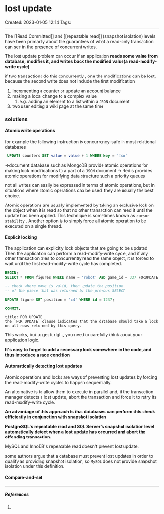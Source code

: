 # lost update
Created: 2023-01-05 12:14
Tags: 
____

The [[Read Committed]] and [[repeatable read]] (snapshot isolation) levels have been primarily about the guarantees of what a read-only transaction can see in the presence of concurrent writes.

The lost update problem can occur if an application __reads some value from database, modifies it, and writes back the modified value(a read-modify-write cycle)__ 

if two transactions do this concurrently , one the modifications can be lost, because the second write does not include the first modification

1. Incrementing a counter or update an account balance
2. making a local change to a complex value
	1. e.g. adding an element to a list within a `JSON` document
3. two user editing a wiki  page at the same time


### solutions

#### Atomic write operations

for example the following instruction is concurrency-safe in most relational databases
```sql
 UPDATE counters SET value = value + 1 WHERE key = 'foo'
```

 ->document database such as MongoDB provide atomic operations for making lock modifications to a part of a `JSON` document
 -> Redis provides atomic operations for modifying data structure such a priority queues

not all writes can easily be expressed in terms of atomic operations, but in situations where atomic operations cab be used, they are usually the best choice.

Atomic operations are usually implemented by taking an exclusive lock  on the object when it is read so that no other transaction can reed it until the update has been applied.
This technique is sometimes known as `cursor stability` . Another option is to simply force all atomic operation to be executed on a single thread.

#### Explicit locking

The application can explicitly lock objects that are going to be updated
Then the application can perform a read-modify-write cycle, and if any other transaction tries to concurrently read the same object, it is forced to wait until the first read-modify-write cycle has completed.

```sql
BEGIN;
SELECT * FROM figures WHERE name = 'robot' AND game_id = 337 FORUPDATE;

-- check where move is valid, then update the position
-- of the piece that was returned by the prevous SELECT

UPDATE figure SET position = 'c4' WHERE id = 1237;

COMMIT;
```

```ad-note
title: FOR UPDATE
the `FOR UPDATE` clause indicates that the database should take a lock on all rows returned by this query.
```

This works, but to get it right, you need to carefully think about your application logic.

__It's easy to forget to add a necessary lock somewhere in the code, and thus introduce a race condition__

#### Automatically detecting lost updates

Atomic operations and locks are ways of preventing lost updates by forcing the read-modify-write cycles to happen sequentially.

An alternative is to allow them to execute in parallel and, it the transaction manager detects a lost update, abort the transaction and force it to retry its read-modify-write cycle.

__An advantage of this approach is that databases can perform this check efficiently in conjunction with snapshot isolation__

__PostgreSQL's repeatable read and SQL Server's snapshot isolation level automatically detect when a lost update has occurred and abort the offending transaction.__

MySQL and InnoDB's repeatable read doesn't prevent lost update.

some authors argue that a database must prevent lost updates in order to qualify as providing snapshot isolation, so `MySQL` does not provide snapshot isolation under this definition.

#### Compare-and-set


_____
##### References
1.

